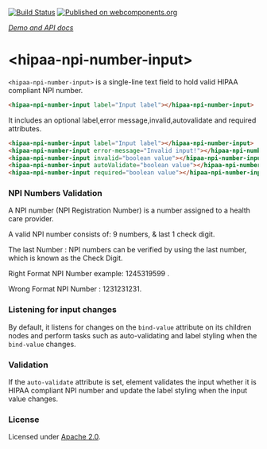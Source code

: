 [![Build Status](https://travis-ci.org/biztek/hipaa-npi-number-input.svg?branch=master)](https://travis-ci.org/biztek/hipaa-npi-number-input)
[![Published on webcomponents.org](https://img.shields.io/badge/webcomponents.org-published-blue.svg)](https://www.webcomponents.org/element/biztek/hipaa-npi-number-input)

_[Demo and API docs](https://biztek.github.io/hipaa-npi-number-input/components/hipaa-npi-number-input)_

# \<hipaa-npi-number-input\>

`<hipaa-npi-number-input>` is a single-line text field to hold valid HIPAA compliant NPI number.

```html
<hipaa-npi-number-input label="Input label"></hipaa-npi-number-input>
```

It includes an optional label,error message,invalid,autovalidate and required attributes.

```html
<hipaa-npi-number-input label="Input label"></hipaa-npi-number-input>
<hipaa-npi-number-input error-message="Invalid input!"></hipaa-npi-number-input>
<hipaa-npi-number-input invalid="boolean value"></hipaa-npi-number-input>
<hipaa-npi-number-input autoValidate="boolean value"></hipaa-npi-number-input>
<hipaa-npi-number-input required="boolean value"></hipaa-npi-number-input>
```
### NPI Numbers Validation

A NPI number (NPI Registration Number) is a number assigned to a health care provider.

A valid NPI number consists of: 9 numbers, & last 1 check digit.

The last Number : NPI numbers can be verified by using the last number, which is known as the Check Digit.

Right Format NPI Number example: 1245319599 .

Wrong Format NPI Number : 1231231231.

### Listening for input changes

By default, it listens for changes on the `bind-value` attribute on its children nodes and perform
tasks such as auto-validating and label styling when the `bind-value` changes.

### Validation

If the `auto-validate` attribute is set, element validates the input whether it is HIPAA compliant NPI number and update
the label styling when the input value changes.

### License

Licensed under [Apache 2.0](LICENSE).